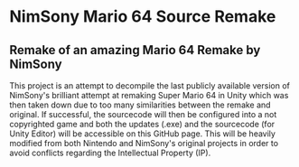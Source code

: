 # NimSony Mario 64 Source Remake
## Remake of an amazing Mario 64 Remake by NimSony

This project is an attempt to decompile the last publicly available version of NimSony's brilliant attempt at remaking Super Mario 64 in Unity which was then taken down due to too many similarities between the remake and original. If successful, the sourcecode will then be configured into a not copyrighted game and both the updates (.exe) and the sourcecode (for Unity Editor) will be accessible on this GitHub page. This will be heavily modified from both Nintendo and NimSony's original projects in order to avoid conflicts regarding the Intellectual Property (IP).
